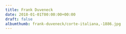 ```yaml
---
title: Frank Duveneck
date: 2018-01-01T00:00:00+00:00
draft: false
albumthumb: frank-duveneck/corte-italiana,-1886.jpg
---
```

